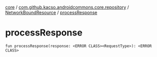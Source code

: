 [core](../../index.md) / [com.github.kacso.androidcommons.core.repository](../index.md) / [NetworkBoundResource](index.md) / [processResponse](.)

# processResponse

`fun processResponse(response: <ERROR CLASS><RequestType>): <ERROR CLASS>`